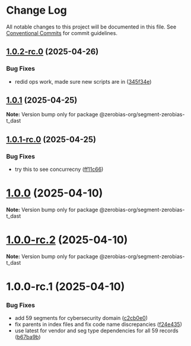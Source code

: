 # Change Log

All notable changes to this project will be documented in this file.
See [Conventional Commits](https://conventionalcommits.org) for commit guidelines.

## [1.0.2-rc.0](https://github.com/zerobias-org/segment/compare/@zerobias-org/segment-zerobias-t_dast@1.0.1...@zerobias-org/segment-zerobias-t_dast@1.0.2-rc.0) (2025-04-26)


### Bug Fixes

* redid ops work, made sure new scripts are in ([345f34e](https://github.com/zerobias-org/segment/commit/345f34ec926029dc141943b3e321676adb4a2888))





## [1.0.1](https://github.com/zerobias-org/segment/compare/@zerobias-org/segment-zerobias-t_dast@1.0.1-rc.0...@zerobias-org/segment-zerobias-t_dast@1.0.1) (2025-04-25)

**Note:** Version bump only for package @zerobias-org/segment-zerobias-t_dast





## [1.0.1-rc.0](https://github.com/zerobias-org/segment/compare/@zerobias-org/segment-zerobias-t_dast@1.0.0...@zerobias-org/segment-zerobias-t_dast@1.0.1-rc.0) (2025-04-25)


### Bug Fixes

* try this to see concurrecny ([ff11c66](https://github.com/zerobias-org/segment/commit/ff11c66d67cb9f185098fd640d4139178d29ae22))





# [1.0.0](https://github.com/zerobias-org/segment/compare/@zerobias-org/segment-zerobias-t_dast@1.0.0-rc.2...@zerobias-org/segment-zerobias-t_dast@1.0.0) (2025-04-10)

**Note:** Version bump only for package @zerobias-org/segment-zerobias-t_dast





# [1.0.0-rc.2](https://github.com/zerobias-org/segment/compare/@zerobias-org/segment-zerobias-t_dast@1.0.0-rc.1...@zerobias-org/segment-zerobias-t_dast@1.0.0-rc.2) (2025-04-10)

**Note:** Version bump only for package @zerobias-org/segment-zerobias-t_dast





# 1.0.0-rc.1 (2025-04-10)


### Bug Fixes

* add 59 segments for cybersecurity domain ([c2cb0e0](https://github.com/zerobias-org/segment/commit/c2cb0e0c1f1eabb51d7f5a6ae6db98c1516fcdbe))
* fix parents in index files and fix code name discrepancies ([f24e435](https://github.com/zerobias-org/segment/commit/f24e4352453caaa05074cc6bb66ee8ed21a4f11d))
* use latest for vendor and seg type dependencies for all 59 records ([b67ba9b](https://github.com/zerobias-org/segment/commit/b67ba9bed7a90fad3b084161ebc603b5b35214b8))
